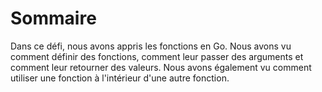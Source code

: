 # Sommaire

Dans ce défi, nous avons appris les fonctions en Go. Nous avons vu comment définir des fonctions, comment leur passer des arguments et comment leur retourner des valeurs. Nous avons également vu comment utiliser une fonction à l'intérieur d'une autre fonction.

